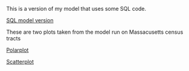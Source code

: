 This is a version of my model that uses some SQL code.

[SQL model version](SQL_Az_Model.model3)

These are two plots taken from the model run on Massacusetts census tracts

[Polarplot](polar.html)

[Scatterplot](Scat.html)

